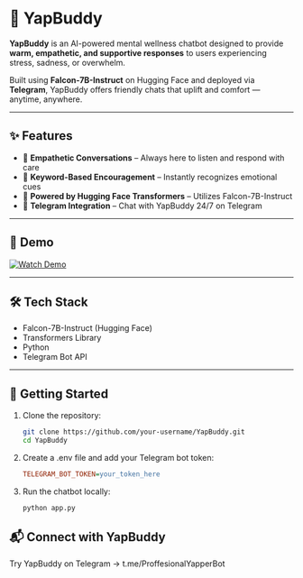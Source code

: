 # 🧠 YapBuddy

**YapBuddy** is an AI-powered mental wellness chatbot designed to provide **warm, empathetic, and supportive responses** to users experiencing stress, sadness, or overwhelm.

Built using **Falcon-7B-Instruct** on Hugging Face and deployed via **Telegram**, YapBuddy offers friendly chats that uplift and comfort — anytime, anywhere.

---

## ✨ Features

- 🤗 **Empathetic Conversations** – Always here to listen and respond with care  
- 💬 **Keyword-Based Encouragement** – Instantly recognizes emotional cues  
- 🧠 **Powered by Hugging Face Transformers** – Utilizes Falcon-7B-Instruct  
- 📱 **Telegram Integration** – Chat with YapBuddy 24/7 on Telegram  

---

## 🎥 Demo

[![Watch Demo](https://img.shields.io/badge/Watch%20Demo-%F0%9F%8E%A5-blue?style=for-the-badge)](https://drive.google.com/file/d/1TKK4kGEHqrQb8jsXD38xA-Xzp5NgdsyD/view?usp=sharing)

---

## 🛠️ Tech Stack

- Falcon-7B-Instruct (Hugging Face)
- Transformers Library
- Python
- Telegram Bot API 

---

## 🚀 Getting Started

1. Clone the repository:
   ```bash
   git clone https://github.com/your-username/YapBuddy.git
   cd YapBuddy

2. Create a .env file and add your Telegram bot token:
   ```ini
   TELEGRAM_BOT_TOKEN=your_token_here

3. Run the chatbot locally:
   ```bash
   python app.py


## 📬 Connect with YapBuddy
Try YapBuddy on Telegram → t.me/ProffesionalYapperBot


